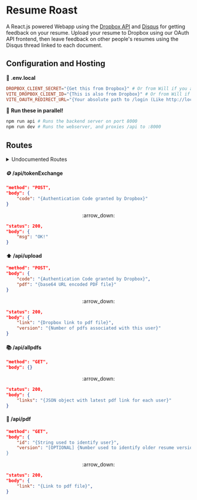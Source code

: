 # Resume Roast

A React.js powered Webapp using the [Dropbox API](https://www.dropbox.com/developers)
and [Disqus](https://disqus.com) for getting feedback on your resume. Upload
your resume to Dropbox using our OAuth API frontend, then leave feedback on
other people's resumes using the Disqus thread linked to each document.

## Configuration and Hosting

:page_facing_up: **.env.local**
```toml
DROPBOX_CLIENT_SECRET="{Get this from Dropbox}" # Or from Will if you are on the team
VITE_DROPBOX_CLIENT_ID="{This is also from Dropbox}" # Or from Will if you are on the team
VITE_OAUTH_REDIRECT_URL="{Your absolute path to /login (Like http://localhost:5173/login)}"
```
:runner: **Run these in parallel!**
```bash
npm run api # Runs the backend server on port 8000
npm run dev # Runs the webserver, and proxies /api to :8000
```
## Routes

<details>
<summary> Undocumented Routes </summary>

#### :house: /

#### :key: /login

#### :orange_book: /r/

#### :smiley: /me

#### :scroll: /about

</details>

#### :coin: /api/tokenExchange

```json
"method": "POST",
"body": {
    "code": "{Authentication Code granted by Dropbox}"
}
```
<center>:arrow_down:</center>

```json
"status": 200,
"body": {
    "msg": "OK!"
}
```

#### :arrow_up: /api/upload

```json
"method": "POST",
"body": {
    "code": "{Authentication Code granted by Dropbox}",
    "pdf": "{base64 URL encoded PDF file}"
}
```
<center>:arrow_down:</center>

```json
"status": 200,
"body": {
    "link": "{Dropbox link to pdf file}",
    "version": "{Number of pdfs associated with this user}"
}
```

#### :books: /api/allpdfs

```json
"method": "GET",
"body": {}
```
<center>:arrow_down:</center>

```json
"status": 200,
"body": {
    "links": "{JSON object with latest pdf link for each user}"
}
```

#### :green_book: /api/pdf

```json
"method": "GET",
"body": {
    "id": "{String used to identify user}",
    "version": "[OPTIONAL] {Number used to identify older resume version}
}
```
<center>:arrow_down:</center>

```json
"status": 200,
"body": {
    "link": "{Link to pdf file}",
}
```
